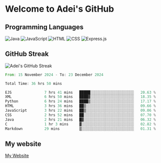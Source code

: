 # Welcome to Adei's GitHub

## Programming Languages
![Java](https://img.shields.io/badge/Java-007396?style=flat-square&logo=java&logoColor=white)
![JavaScript](https://img.shields.io/badge/JavaScript-F7DF1E?style=flat-square&logo=javascript&logoColor=black)
![HTML](https://img.shields.io/badge/HTML-E34F26?style=flat-square&logo=html5&logoColor=white)
![CSS](https://img.shields.io/badge/CSS-1572B6?style=flat-square&logo=css3&logoColor=white)
![Express.js](https://img.shields.io/badge/Express.js-000000?style=flat-square&logo=express&logoColor=white)


## GitHub Streak
![Adei's GitHub Streak](https://github-readme-streak-stats.herokuapp.com/?user=AdeiTamayo&hide_border=true)

<!--START_SECTION:waka-->

```rust
From: 15 November 2024 - To: 23 December 2024

Total Time: 36 hrs 50 mins

EJS               7 hrs 41 mins   █████░░░░░░░░░░░░░░░░░░░░   20.63 %
XML               6 hrs 50 mins   ████▓░░░░░░░░░░░░░░░░░░░░   18.35 %
Python            6 hrs 24 mins   ████▒░░░░░░░░░░░░░░░░░░░░   17.17 %
HTML              3 hrs 36 mins   ██▒░░░░░░░░░░░░░░░░░░░░░░   09.66 %
JavaScript        3 hrs 22 mins   ██▒░░░░░░░░░░░░░░░░░░░░░░   09.06 %
CSS               2 hrs 52 mins   ██░░░░░░░░░░░░░░░░░░░░░░░   07.70 %
Java              2 hrs 21 mins   █▓░░░░░░░░░░░░░░░░░░░░░░░   06.32 %
C                 1 hr 3 mins     ▓░░░░░░░░░░░░░░░░░░░░░░░░   02.82 %
Markdown          29 mins         ▒░░░░░░░░░░░░░░░░░░░░░░░░   01.31 %
```

<!--END_SECTION:waka-->

## My website
[My Website](https://adei.eus)


